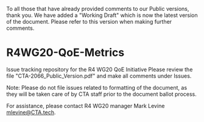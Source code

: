 To all those that have already provided comments to our Public versions, thank you. We have added a "Working Draft" which is now the latest version of the document. Please refer to this version when making further comments.

# R4WG20-QoE-Metrics
Issue tracking repository for the R4 WG20 QoE Initiative
Please review the file "CTA-2066_Public_Version.pdf" and make all comments under Issues.

Note: Please do not file issues related to formatting of the document, as they will be taken care 
of by CTA staff prior to the document ballot process.

For assistance, please contact R4 WG20 manager Mark Levine <mlevine@CTA.tech>.

 
